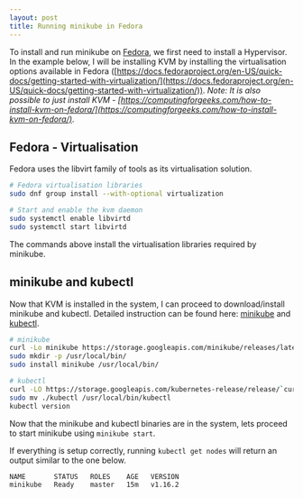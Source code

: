 ```yaml
---
layout: post
title: Running minikube in Fedora
---
```


To install and run minikube on [Fedora](https://getfedora.org/en/workstation/), we first need to install a Hypervisor. In the example below, I will be installing KVM by installing the virtualisation options available in Fedora ([https://docs.fedoraproject.org/en-US/quick-docs/getting-started-with-virtualization/](https://docs.fedoraproject.org/en-US/quick-docs/getting-started-with-virtualization/)). *Note: It is also possible to just install KVM - [https://computingforgeeks.com/how-to-install-kvm-on-fedora/](https://computingforgeeks.com/how-to-install-kvm-on-fedora/)*.

## Fedora - Virtualisation

Fedora uses the libvirt family of tools as its virtualisation solution.

```bash
# Fedora virtualisation libraries
sudo dnf group install --with-optional virtualization

# Start and enable the kvm daemon
sudo systemctl enable libvirtd
sudo systemctl start libvirtd
```

The commands above install the virtualisation libraries required by minikube.

## minikube and kubectl

Now that KVM is installed in the system, I can proceed to download/install minikube and kubectl. Detailed instruction can be found here: [minikube](https://kubernetes.io/docs/tasks/tools/install-minikube/) and [kubectl](https://kubernetes.io/docs/tasks/tools/install-kubectl/#install-kubectl-on-linux).

```bash
# minikube
curl -Lo minikube https://storage.googleapis.com/minikube/releases/latest/minikube-linux-amd64   && chmod +x minikube
sudo mkdir -p /usr/local/bin/
sudo install minikube /usr/local/bin/

# kubectl
curl -LO https://storage.googleapis.com/kubernetes-release/release/`curl -s https://storage.googleapis.com/kubernetes-release/release/stable.txt`/bin/linux/amd64/kubectl   && chmod +x ./kubectl
sudo mv ./kubectl /usr/local/bin/kubectl
kubectl version
```

Now that the minikube and kubectl binaries are in the system, lets proceed to start minikube using `minikube start`.

If everything is setup correctly, running `kubectl get nodes` will return an output similar to the one below.

```bash
NAME       STATUS   ROLES    AGE   VERSION
minikube   Ready    master   15m   v1.16.2
```

